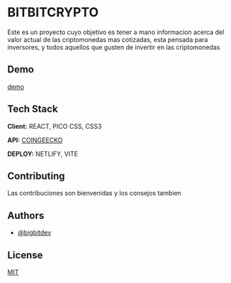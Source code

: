 
# BITBITCRYPTO

Este es un proyecto cuyo objetivo es tener a mano informacion acerca del valor actual de las criptomonedas mas cotizadas, esta pensada para inversores, y todos aquellos que gusten de invertir en las criptomonedas


## Demo

[demo]("https://bitbitcrypto.netlify.app/")


## Tech Stack

**Client:** REACT, PICO CSS, CSS3

**API:** [COINGEECKO]("https://www.coingecko.com/es/api")

**DEPLOY:** NETLIFY, VITE



## Contributing

Las contribuciones son bienvenidas y los consejos tambien


## Authors

- [@bigbitdev](https://www.github.com/bigbitdev)


## License

[MIT](https://choosealicense.com/licenses/mit/)

